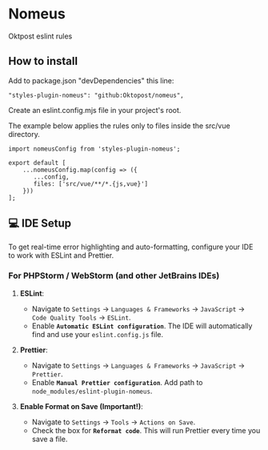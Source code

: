 # Nomeus
Oktpost eslint rules
## How to install
Add to package.json "devDependencies" this line:

```
"styles-plugin-nomeus": "github:Oktopost/nomeus",
```

Create an eslint.config.mjs file in your project's root.

The example below applies the rules only to files inside the src/vue directory.

```
import nomeusConfig from 'styles-plugin-nomeus';

export default [
    ...nomeusConfig.map(config => ({
       ...config,
       files: ['src/vue/**/*.{js,vue}']
    }))
];
```


## 💻 IDE Setup

To get real-time error highlighting and auto-formatting, configure your IDE to work with ESLint and Prettier.

### For PHPStorm / WebStorm (and other JetBrains IDEs)

1.  **ESLint**:
    * Navigate to `Settings` -> `Languages & Frameworks` -> `JavaScript` -> `Code Quality Tools` -> `ESLint`.
    * Enable **`Automatic ESLint configuration`**. The IDE will automatically find and use your `eslint.config.js` file.

2.  **Prettier**:
    * Navigate to `Settings` -> `Languages & Frameworks` -> `JavaScript` -> `Prettier`.
    * Enable **`Manual Prettier configuration`**. Add path to `node_modules/eslint-plugin-nomeus`.

3.  **Enable Format on Save (Important!)**:
    * Navigate to `Settings` -> `Tools` -> `Actions on Save`.
    * Check the box for **`Reformat code`**. This will run Prettier every time you save a file.

